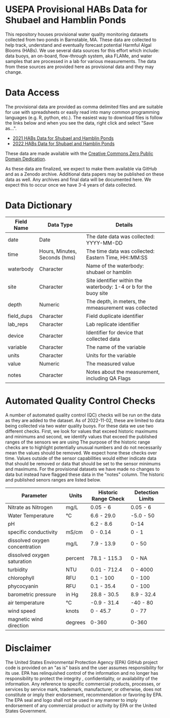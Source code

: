 
# USEPA Provisional HABs Data for Shubael and Hamblin Ponds

<!-- badges: start -->
<!-- badges: end -->

This repository houses provisional water quality monitoring datasets collected 
from two ponds in Barnstable, MA.  These data are collected to help track, 
understand and eventually forecast potential Harmful Algal Blooms (HABs).  We
use several data sources for this effort which include: data buoys, an on-board,
flow-through system, aka FLAMe, and water samples that are processed in a lab
for various measurements.  The data from these sources are provided here as 
provisional data and they may change.

# Data Access

The provisional data are provided as comma delimited files and are suitable for 
use with spreadsheets or easily read into many common programming languages 
(e.g. R, python, etc.).  The easiest way to download files is follow the 
links below and when you see the data, right click and  select "Save as...".

- [2021 HABs Data for Shubael and Hamblin Ponds](cc_hab_provisional_data_2021.csv?raw=true)
- [2022 HABs Data for Shubael and Hamblin Ponds](cc_hab_provisional_data_2022.csv?raw=true)

These data are made available with the [Creative Commons Zero Public Domain Dedication](LICENSE.md).

As these data are finalized, we expect to make them available via GitHub and as a Zenodo archive.  Additional data papers may be published on these data as well.  Any archives and final data will be documented here.  We expect this to occur once we have 3-4 years of data collected.

# Data Dictionary

| Field Name | Data Type                     | Details                                         |
|------------|-------------------------------|-------------------------------------------------|
| date       | Date                          | The date data was collected: YYYY-MM-DD         |
| time       | Hours, Minutes, Seconds (hms) | The time data was collected: Eastern Time, HH::MM:SS|
| waterbody  | Character                     | Name of the waterbody: shubael or hamblin|
| site       | Character                     | Site identifier within the waterbody: 1-4 or b for the buoy site|
| depth      | Numeric                       | The depth, in meters, the mmeasurement was collected|
| field_dups | Character                     | Field duplicate identifier                      |
| lab_reps   | Character                     | Lab replicate identifier                       |
| device     | Character                     | Identifier for device that collected data       |
| variable   | Character                     | The name of the variable                        |
| units      | Character                     | Units for the variable                          |
| value      | Numeric                       | The measured value                              |
| notes      | Character                     | Notes about the measurement, including QA Flags |

# Automated Quality Control Checks

A number of automated quality control (QC) checks will be run on the data as they are added to the dataset.  As of 2022-11-02, these are limited to data being collected via two water quality buoys.  For these data we use two different checks.  First, we look for values that exceed historic maximums and minimums and second, we identify values that exceed the published ranges of the sensors we are using  The purpose of the historic range checks are to highlight potentially unusual numbers and do not necessarily mean the values should be removed.  We expect hone these checks over time. Values outside of the sensor capabilities would either indicate data that should be removed or data that should be set to the sensor minimums and maximums.  For the provisional datasets we have made no changes to data but instead have flagged these data in the "notes" column.  The historic and published senors ranges are listed below.

| Parameter                      | Units   | Historic Range Check | Detection Limits |
|--------------------------------|---------|----------------------|------------------|
| Nitrate as Nitrogen            | mg/L    | 0.05 - 6             | 0.05 - 6         |
| Water Temperature              | °C      | 6.6 - 29.0           | -5.0 - 50        |
| pH                             |         | 6.2 - 8.6            | 0-14             |
| specific conductivity          | mS/cm   | 0 - 0.14             | 0 - 1            |
| dissolved oxygen concentration | mg/L    | 7.9 - 13.9           | 0 - 50           |
| dissolved oxygen saturation    | percent | 78.1 - 115.3         | 0 - NA           |
| turbidity                      | NTU     | 0.01 - 712.4         | 0 - 4000         |
| chlorophyll                    | RFU     | 0.1 - 100            | 0 - 100          |
| phycocyanin                    | RFU     | 0.1 - 35.4           | 0 - 100          |
| barometric pressure            | in Hg   | 28.8 - 30.5          | 8.9 - 32.4       |
| air temperature                | °C      | -0.9 - 31.4          | -40 - 80         |
| wind speed                     | knots   | 0 - 45.7             | 0 - 77           |
| magnetic wind direction        | degrees | 0-360                | 0-360            |

# Disclaimer

The United States Environmental Protection Agency (EPA) GitHub project code is provided on an "as is" basis and the user assumes responsibility for its use.  EPA has relinquished control of the information and no longer has responsibility to protect the integrity , confidentiality, or availability of the information.  Any reference to specific commercial products, processes, or services by service mark, trademark, manufacturer, or otherwise, does not constitute or imply their endorsement, recommendation or favoring by EPA.  The EPA seal and logo shall not be used in any manner to imply endorsement of any commercial product or activity by EPA or the United States Government.
